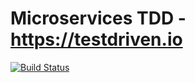 # Microservices TDD - https://testdriven.io

[![Build Status](https://travis-ci.org/jsalzr/microservices_tdd.svg?branch=master)](https://travis-ci.org/jsalzr/microservices_tdd)
